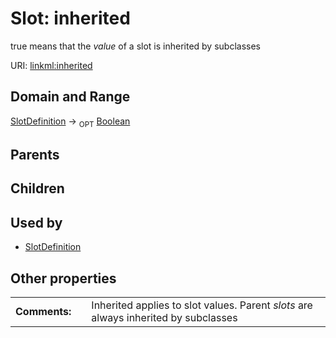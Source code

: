 
# Slot: inherited


true means that the *value* of a slot is inherited by subclasses

URI: [linkml:inherited](https://w3id.org/linkml/inherited)


## Domain and Range

[SlotDefinition](SlotDefinition.md) ->  <sub>OPT</sub>
 [Boolean](types/Boolean.md)

## Parents


## Children


## Used by

 * [SlotDefinition](SlotDefinition.md)

## Other properties

|  |  |  |
| --- | --- | --- |
| **Comments:** | | Inherited applies to slot values.  Parent *slots* are always inherited by subclasses |

